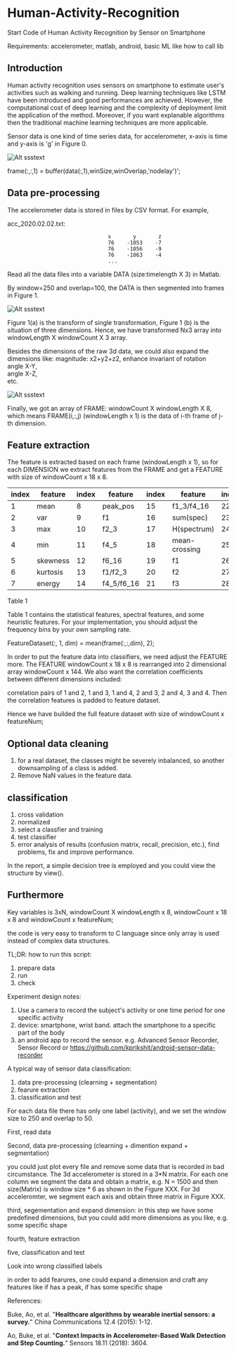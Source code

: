 # Human-Activity-Recognition
Start Code of Human Activity Recognition by Sensor on Smartphone

Requirements: accelerometer, matlab, android, basic ML like how to call lib

## Introduction
Human activity recognition uses sensors on smartphone to estimate user's activities such as walking and running. Deep learning techniques like LSTM have been introduced and good performances are achieved. However, the computational cost of deep learning and the complexity of deployment limit the application of the method. Moreover, if you want explanable algorithms then the traditional machine learning techniques are more applicable.

Sensor data is one kind of time series data, for accelerometer, x-axis is time and y-axis is 'g' in Figure 0. 

![Alt ssstext](figure0.PNG?raw=true "place an example of 3-dim accelerometer here")

frame(:,:,1) = buffer(data(:,1),winSize,winOverlap,'nodelay')';

## Data pre-processing

The accelerometer data is stored in files by CSV format. For example,

  acc_2020.02.02.txt:
  
                                    x       y       z
                                    76    -1053    -7
                                    76    -1056    -9
                                    76    -1063    -4
                                    ...
                                   
Read all the data files into a variable DATA (size:timelength X 3) in Matlab.

By window=250 and overlap=100, the DATA is then segmented into frames in Figure 1.

  ![Alt ssstext](figure1.PNG?raw=true "place an example of 3-dim accelerometer here")

Figure 1(a) is the transform of single transformation, Figure 1 (b) is the situation of three dimensions. Hence, we have transformed Nx3 array into windowLength X windowCount X 3 array.

Besides the dimensions of the raw 3d data, we could also expand the dimensions like: 
magnitude: x2+y2+z2, enhance invariant of rotation   
angle X-Y,  
angle X-Z,  
etc.  


![Alt ssstext](har.PNG?raw=true "Titlssssssse")

Finally, we got an array of FRAME:  windowCount X windowLength X 8, which means FRAME(i,:,j) (windowLength x 1) is the data of i-th frame of j-th dimension.

## Feature extraction

The feature is extracted based on each frame (windowLength x 1), so for each DIMENSION we extract features from the FRAME and get a FEATURE with size of windowCount x 18 x 8.

| index | feature  | index | feature    | index | feature       | index | feature |
|-------|----------|-------|------------|-------|---------------|-------|---------|
| 1     | mean     | 8     | peak_pos   | 15    | f1_3/f4_16    | 22    | f4      |
| 2     | var      | 9     | f1         | 16    | sum(spec)     | 23    | f5      |
| 3     | max      | 10    | f2_3       | 17    | H(spectrum)   | 24    | f6      |
| 4     | min      | 11    | f4_5       | 18    | mean-crossing | 25    | f7      |
| 5     | skewness | 12    | f6_16      | 19    | f1            | 26    | f8      |
| 6     | kurtosis | 13    | f1/f2_3    | 20    | f2            | 27    | f9      |
| 7     | energy   | 14    | f4_5/f6_16 | 21    | f3            | 28    | f10     |

Table 1

Table 1 contains the statistical features, spectral features, and some heuristic features. For your implementation, you should adjust the frequency bins by your own sampling rate. 

FeatureDataset(:, 1, dim) = mean(frame(:,:,dim), 2);

In order to put the feature data into classifiers, we need adjust the FEATURE more. The FEATURE windowCount x 18 x 8 is rearranged into 2 dimensional array windowCount x 144. We also want the correlation coefficients between different dimensions included:

correlation pairs of 1 and 2, 1 and 3, 1 and 4, 2 and 3, 2 and 4, 3 and 4. Then the correlation features is padded to feature dataset.

Hence we have builded the full feature dataset with size of windowCount x featureNum;

## Optional data cleaning
1. for a real dataset, the classes might be severely inbalanced, so another downsampling of a class is added.
2. Remove NaN values in the feature data.

## classification
1. cross validation
2. normalized
3. select a classfier and training
4. test classifier
5. error analysis of results (confusion matrix, recall, precision, etc.), find problems, fix and improve performance.

In the report, a simple decision tree is employed and you could view the structure by view().

## Furthermore

Key variables is 3xN, windowCount X windowLength x 8, windowCount x 18 x 8 and windowCount x featureNum; 

the code is very easy to transform to C language since only array is used instead of complex data structures.

TL;DR: how to run this script:
1. prepare data
2. run
3. check


Experiment design notes:
1. Use a camera to record the subject's activity
    or one time period for one specific activity
2. device: smartphone, wrist band.
    attach the smartphone to a specific part of the body
3. an android app to record the sensor.
    e.g. Advanced Sensor Recorder, Sensor Record or https://github.com/kprikshit/android-sensor-data-recorder
    



A typical way of sensor data classification:

1. data pre-processing (clearning + segmentation)
2. fearure extraction
3. classification and test


For each data file there has only one label (activity), and we set the window size to 250 and overlap to 50.

First, read data

Second, data pre-processing (clearning + dimention expand + segmentation)

you could just plot every file and remove some data that is recorded in bad circumstance.
The 3d accelerometer is stored in a 3*N matrix. For each one column we segment the data and obtain a matrix, e.g. N = 1500 and then size(Matrix) is window size * 6 as shown in the Figure XXX.
For 3d acceleromter, we segment each axis and obtain three matrix in Figure XXX.





third, segementation and expand dimension:
in this step we have some predefined dimensions, but you could add more dimensions as you like, e.g. some specific shape
 

fourth, feature extraction

five, classification and test

Look into wrong classified labels

in order to add fearures, one could expand a dimension and craft any features like if has a peak, if has some specific shape

References:

Buke, Ao, et al. "**Healthcare algorithms by wearable inertial sensors: a survey.**" China Communications 12.4 (2015): 1-12.

Ao, Buke, et al. "**Context Impacts in Accelerometer-Based Walk Detection and Step Counting.**" Sensors 18.11 (2018): 3604.
